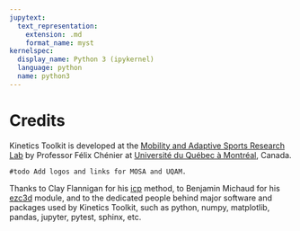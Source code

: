 ```yaml
---
jupytext:
  text_representation:
    extension: .md
    format_name: myst
kernelspec:
  display_name: Python 3 (ipykernel)
  language: python
  name: python3
---
```


# Credits

Kinetics Toolkit is developed at the [Mobility and Adaptive Sports Research Lab](https://felixchenier.uqam.ca) by Professor Félix Chénier at [Université du Québec à Montréal](https://uqam.ca), Canada.

```{admonition} dev note
#todo Add logos and links for MOSA and UQAM.
```

Thanks to Clay Flannigan for his [icp](https://github.com/ClayFlannigan/icp) method, to Benjamin Michaud for his [ezc3d](https://github.com/pyomeca/ezc3d) module, and to the dedicated people behind major software and packages used by Kinetics Toolkit, such as python, numpy, matplotlib, pandas, jupyter, pytest, sphinx, etc.
